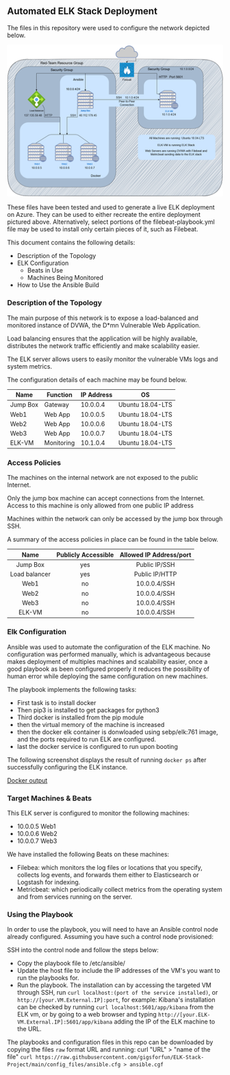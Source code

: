 ## Automated ELK Stack Deployment

The files in this repository were used to configure the network depicted below.

![Network Diagram](https://github.com/gigsforfun/ELK-Stack-Project/blob/main/Images/network_diagram.png?raw=true)

These files have been tested and used to generate a live ELK deployment on Azure. They can be used to either recreate the entire deployment pictured above. Alternatively, select portions of the filebeat-playbook.yml file may be used to install only certain pieces of it, such as Filebeat.

This document contains the following details:
- Description of the Topology
- ELK Configuration
  - Beats in Use
  - Machines Being Monitored
- How to Use the Ansible Build


### Description of the Topology

The main purpose of this network is to expose a load-balanced and monitored instance of DVWA, the D*mn Vulnerable Web Application.

Load balancing ensures that the application will be highly available, distributes the network traffic efficiently and make scalability easier.

The ELK server allows users to easily monitor the vulnerable VMs logs and system metrics.

The configuration details of each machine may be found below.

| Name     | Function   | IP Address |        OS         |
|----------|------------|------------|-------------------|
| Jump Box | Gateway    | 10.0.0.4   | Ubuntu 18.04-LTS  |
| Web1     | Web App    | 10.0.0.5   | Ubuntu 18.04-LTS  |
| Web2     | Web App    | 10.0.0.6   | Ubuntu 18.04-LTS  |
| Web3     | Web App    | 10.0.0.7   | Ubuntu 18.04-LTS  |
| ELK-VM   | Monitoring | 10.1.0.4   | Ubuntu 18.04-LTS  |


### Access Policies

The machines on the internal network are not exposed to the public Internet. 

Only the jump box machine can accept connections from the Internet. Access to this machine is only allowed from one public IP address

Machines within the network can only be accessed by the jump box through SSH.

A summary of the access policies in place can be found in the table below.

|      Name     | Publicly Accessible | Allowed IP Address/port |
|:-------------:|:-------------------:|:-----------------------:|
|    Jump Box   |         yes         |      Public IP/SSH      |
| Load balancer |         yes         |      Public IP/HTTP     |
|      Web1     |          no         |       10.0.0.4/SSH      |
|      Web2     |          no         |       10.0.0.4/SSH      |
|      Web3     |          no         |       10.0.0.4/SSH      |
|     ELK-VM    |          no         |       10.0.0.4/SSH      |

### Elk Configuration

Ansible was used to automate the configuration of the ELK machine. No configuration was performed manually, which is advantageous because makes deployment of multiples machines and scalability easier, once a good playbook as been configured properly it reduces the possibility of human error while deploying the same configuration on new machines.

The playbook implements the following tasks:
- First task is to install docker
- Then pip3 is installed to get packages for python3
- Third docker is installed from the pip module
- then the virtual memory of the machine is increased
- then the docker elk container is donwloaded using sebp/elk:761 image, and the ports required to run ELK are configured.
- last the docker service is configured to run upon booting

The following screenshot displays the result of running `docker ps` after successfully configuring the ELK instance.

[Docker output](Images/docker_ps_ouput.png?raw=true)

### Target Machines & Beats
This ELK server is configured to monitor the following machines:
- 10.0.0.5 Web1
- 10.0.0.6 Web2
- 10.0.0.7 Web3

We have installed the following Beats on these machines:
- Filebea: which monitors the log files or locations that you specify, collects log events, and forwards them either to Elasticsearch or Logstash for indexing.
- Metricbeat: which periodically collect metrics from the operating system and from services running on the server.

### Using the Playbook
In order to use the playbook, you will need to have an Ansible control node already configured. Assuming you have such a control node provisioned: 

SSH into the control node and follow the steps below:
- Copy the playbook file to /etc/ansible/
- Update the host file to include the IP addresses of the VM's you want to run the playbooks for.
- Run the playbook. The installation can by accessing the targeted VM through SSH, run `curl localhost:(port of the service installed)`, or `http://[your.VM.External.IP]:port`, for example: Kibana's installation can be checked by running `curl localhost:5601/app/kibana` from the ELK vm, or by going to a web browser and typing `http://[your.ELK-VM.External.IP]:5601/app/kibana` adding the IP of the ELK machine to the URL. 

The playbooks and configuration files in this repo can be downloaded by copying the files `raw` format URL and running:
curl "URL" > "name of the file"
`curl https://raw.githubusercontent.com/gigsforfun/ELK-Stack-Project/main/config_files/ansible.cfg > ansible.cgf`
